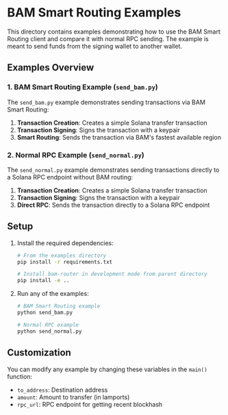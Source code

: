 # BAM Smart Routing Examples

This directory contains examples demonstrating how to use the BAM Smart Routing client and compare it with normal RPC sending. The example is meant to send funds from the signing wallet to another wallet.

## Examples Overview


### 1. BAM Smart Routing Example (`send_bam.py`)

The `send_bam.py` example demonstrates sending transactions via BAM Smart Routing:

1. **Transaction Creation**: Creates a simple Solana transfer transaction
2. **Transaction Signing**: Signs the transaction with a keypair
3. **Smart Routing**: Sends the transaction via BAM's fastest available region

### 2. Normal RPC Example (`send_normal.py`)

The `send_normal.py` example demonstrates sending transactions directly to a Solana RPC endpoint without BAM routing:

1. **Transaction Creation**: Creates a simple Solana transfer transaction
2. **Transaction Signing**: Signs the transaction with a keypair
3. **Direct RPC**: Sends the transaction directly to a Solana RPC endpoint

## Setup

1. Install the required dependencies:
   ```bash
   # From the examples directory
   pip install -r requirements.txt
   
   # Install bam-router in development mode from parent directory
   pip install -e ..
   ```

2. Run any of the examples:
   ```bash
   # BAM Smart Routing example
   python send_bam.py
   
   # Normal RPC example
   python send_normal.py   
   ```

## Customization

You can modify any example by changing these variables in the `main()` function:

- `to_address`: Destination address
- `amount`: Amount to transfer (in lamports)
- `rpc_url`: RPC endpoint for getting recent blockhash

